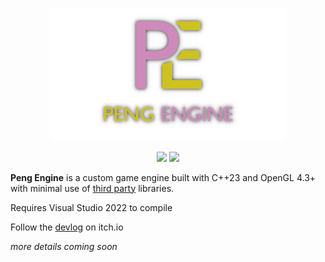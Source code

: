<p align="center">
  <img src=".github/logo.png", style="width:75%">
</p>
<p align="center">
  <img src=https://img.shields.io/github/issues-closed-raw/QFSW/PengEngine.svg?color=51c414>
  <img src=https://img.shields.io/github/issues-raw/QFSW/PengEngine.svg?color=c41414&style=popout>
</p>

**Peng Engine** is a custom game engine built with C++23 and OpenGL 4.3+ with minimal use of [third party](docs/third-party.md) libraries.

Requires Visual Studio 2022 to compile

Follow the [devlog](https://qfsw.itch.io/peng-engine/devlog) on itch.io

_more details coming soon_